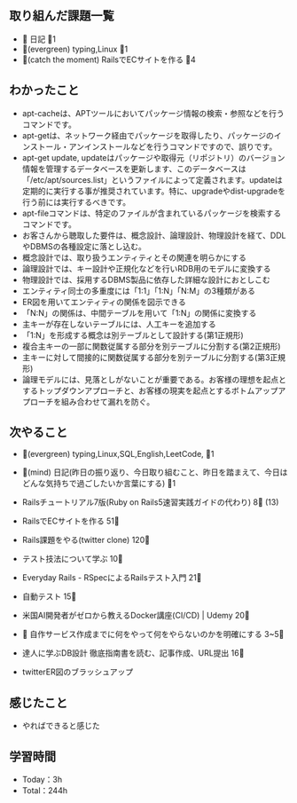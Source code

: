 
## 取り組んだ課題一覧

- :memo: 日記 :tomato:1
- :deciduous_tree:(evergreen) typing,Linux :tomato:1
- :stars:(catch the moment) RailsでECサイトを作る :tomato:4

## わかったこと

- apt-cacheは、APTツールにおいてパッケージ情報の検索・参照などを行うコマンドです。
- apt-getは、ネットワーク経由でパッケージを取得したり、パッケージのインストール・アンインストールなどを行うコマンドですので、誤りです。
- apt-get update, updateはパッケージや取得元（リポジトリ）のバージョン情報を管理するデータベースを更新します、このデータベースは「/etc/apt/sources.list」というファイルによって定義されます。updateは定期的に実行する事が推奨されています。特に、upgradeやdist-upgradeを行う前には実行するべきです。
- apt-fileコマンドは、特定のファイルが含まれているパッケージを検索するコマンドです。
- お客さんから聴取した要件は、概念設計、論理設計、物理設計を経て、DDLやDBMSの各種設定に落とし込む。
- 概念設計では、取り扱うエンティティとその関連を明らかにする
- 論理設計では、キー設計や正規化などを行いRDB用のモデルに変換する
- 物理設計では、採用するDBMS製品に依存した詳細な設計におとしこむ
- エンティティ同士の多重度には「1:1」「1:N」「N:M」の3種類がある
- ER図を用いてエンティティの関係を図示できる
- 「N:N」の関係は、中間テーブルを用いて「1:N」の関係に変換する
- 主キーが存在しないテーブルには、人工キーを追加する
- 「1:N」を形成する概念は別テーブルとして設計する(第1正規形)
- 複合主キーの一部に関数従属する部分を別テーブルに分割する(第2正規形)
- 主キーに対して間接的に関数従属する部分を別テーブルに分割する(第3正規形)
- 論理モデルには、見落としがないことが重要である。お客様の理想を起点とするトップダウンアプローチと、お客様の現実を起点とするボトムアップアプローチを組み合わせて漏れを防ぐ。

## 次やること

- :deciduous_tree:(evergreen) typing,Linux,SQL,English,LeetCode, :tomato:1
- :memo:(mind) 日記(昨日の振り返り、今日取り組むこと、昨日を踏まえて、今日はどんな気持ちで過ごしたいか言葉にする) :tomato:1

- Railsチュートリアル7版(Ruby on Rails5速習実践ガイドの代わり) 8:tomato: (13)
- RailsでECサイトを作る 51:tomato:
- Rails課題をやる(twitter clone) 120:tomato:
- テスト技法について学ぶ 10:tomato:
- Everyday Rails - RSpecによるRailsテスト入門 21:tomato:
- 自動テスト 15:tomato:
- 米国AI開発者がゼロから教えるDocker講座(CI/CD) | Udemy 20:tomato:
- :compass: 自作サービス作成までに何をやって何をやらないのかを明確にする 3~5:tomato:

- 達人に学ぶDB設計 徹底指南書を読む、記事作成、URL提出 16:tomato:
- twitterER図のブラッシュアップ

## 感じたこと

- やればできると感じた

## 学習時間

- Today：3h
- Total：244h